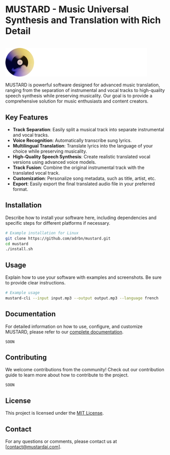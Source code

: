 # MUSTARD - Music Universal Synthesis and Translation with Rich Detail

<br>
<img src="assets/mustard_logo.png" alt="MUSTARD Logo" width="444">
<br>

MUSTARD is powerful software designed for advanced music translation, ranging from the separation of instrumental and vocal tracks to high-quality speech synthesis while preserving musicality. Our goal is to provide a comprehensive solution for music enthusiasts and content creators.

## Key Features

- **Track Separation**: Easily split a musical track into separate instrumental and vocal tracks.
- **Voice Recognition**: Automatically transcribe sung lyrics.
- **Multilingual Translation**: Translate lyrics into the language of your choice while preserving musicality.
- **High-Quality Speech Synthesis**: Create realistic translated vocal versions using advanced voice models.
- **Track Fusion**: Combine the original instrumental track with the translated vocal track.
- **Customization**: Personalize song metadata, such as title, artist, etc.
- **Export**: Easily export the final translated audio file in your preferred format.

## Installation

Describe how to install your software here, including dependencies and specific steps for different platforms if necessary.

```bash
# Example installation for Linux
git clone https://github.com/adrbn/mustard.git
cd mustard
./install.sh
```

## Usage

Explain how to use your software with examples and screenshots. Be sure to provide clear instructions.

```bash
# Example usage
mustard-cli --input input.mp3 --output output.mp3 --language french
```

## Documentation

For detailed information on how to use, configure, and customize MUSTARD, please refer to our [complete documentation](link-to-docs).

```
SOON
```

## Contributing

We welcome contributions from the community! Check out our contribution guide to learn more about how to contribute to the project.

```
SOON
```

## License

This project is licensed under the [MIT License](LICENSE).

## Contact

For any questions or comments, please contact us at [contact@mustardai.com].
